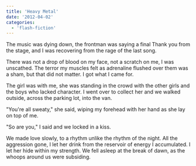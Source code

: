 ```yaml
---
title: 'Heavy Metal'
date: '2012-04-02'
categories:
  - 'flash-fiction'
---
```


The music was dying down, the frontman was saying a final Thank you from the
stage, and I was recovering from the rage of the last song.

<!-- truncate -->


There was not a drop of blood on my face, not a scratch on me, I was unscathed.
The terror my muscles felt as adrenaline flushed over them was a sham, but that
did not matter. I got what I came for.

The girl was with me, she was standing in the crowd with the other girls and the
boys who lacked character. I went over to collect her and we walked outside,
across the parking lot, into the van.

"You're all sweaty," she said, wiping my forehead with her hand as she lay on
top of me.

"So are you," I said and we locked in a kiss.

We made love slowly, to a rhythm unlike the rhythm of the night. All the
aggression gone, I let her drink from the reservoir of energy I accumulated. I
let her hide within my strength. We fell asleep at the break of dawn, as the
whoops around us were subsiding.
